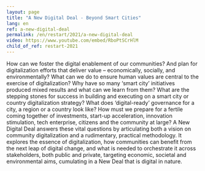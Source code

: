 ```yaml
---
layout: page
title: "A New Digital Deal - Beyond Smart Cities"
lang: en
ref: a-new-digital-deal
permalink: /en/restart/2021/a-new-digital-deal
video: https://www.youtube.com/embed/RboPtSCrHlM
child_of_ref: restart-2021
---
```


How can we foster the digital enablement of our communities? And plan for digitalization efforts that deliver value – economically, socially, and environmentally? What can we do to ensure human values are central to the exercise of digitalization? Why have so many ‘smart city’ initiatives produced mixed results and what can we learn from them? What are the stepping stones for success in building and executing on a smart city or country digitalization strategy? What does ‘digital-ready’ governance for a city, a region or a country look like? How must we prepare for a fertile coming together of investments, start-up acceleration, innovation stimulation, tech enterprise, citizens and the community at large? A New Digital Deal answers these vital questions by articulating both a vision on community digitalization and a rudimentary, practical methodology. It explores the essence of digitalization, how communities can benefit from the next leap of digital change, and what is needed to orchestrate it across stakeholders, both public and private, targeting economic, societal and environmental aims, cumulating in a New Deal that is digital in nature.
